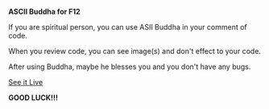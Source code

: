 **ASCII Buddha for F12**
<p>If you are spiritual person, you can use ASII Buddha in your comment of code.</p>
<p>When you review code, you can see image(s) and don't effect to your code.</p>
<p>After using Buddha, maybe he blesses you and you don't have any bugs.</p>
<p dir="auto"><a href="https://khuongnc9x.github.io/ASCII_Buddha_F12/" rel="nofollow">See it Live</a></p>
<b>GOOD LUCK!!!</b>
